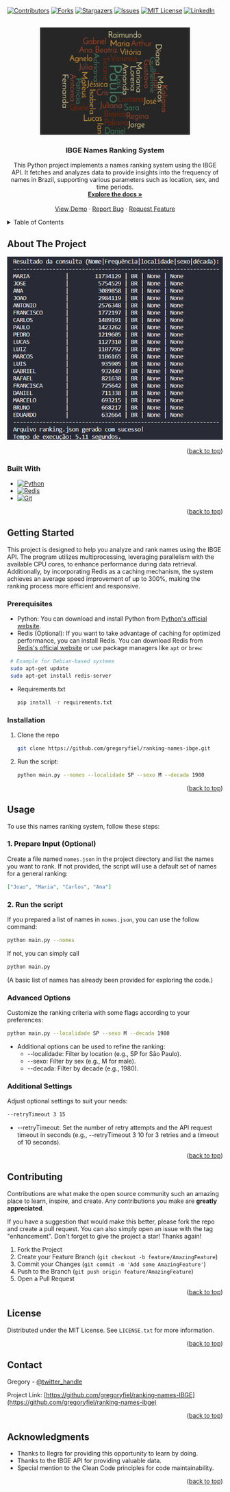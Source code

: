 <!-- Improved compatibility of back to top link: See: https://github.com/othneildrew/Best-README-Template/pull/73 -->
<a name="readme-top"></a>
<!--
*** Thanks for checking out the Best-README-Template. If you have a suggestion
*** that would make this better, please fork the repo and create a pull request
*** or simply open an issue with the tag "enhancement".
*** Don't forget to give the project a star!
*** Thanks again! Now go create something AMAZING! :D
-->



<!-- PROJECT SHIELDS -->
<!--
*** I'm using markdown "reference style" links for readability.
*** Reference links are enclosed in brackets [ ] instead of parentheses ( ).
*** See the bottom of this document for the declaration of the reference variables
*** for contributors-url, forks-url, etc. This is an optional, concise syntax you may use.
*** https://www.markdownguide.org/basic-syntax/#reference-style-links
-->
[![Contributors][contributors-shield]][contributors-url]
[![Forks][forks-shield]][forks-url]
[![Stargazers][stars-shield]][stars-url]
[![Issues][issues-shield]][issues-url]
[![MIT License][license-shield]][license-url]
[![LinkedIn][linkedin-shield]][linkedin-url]



<!-- PROJECT LOGO -->
<br />
<div align="center">
  <a href="https://github.com/gregoryfiel/ranking-names-ibge">
    <img src="images/transferir.png" alt="Logo" width="350" height="250">
  </a>

<h3 align="center">IBGE Names Ranking System</h3>

  <p align="center">
    This Python project implements a names ranking system using the IBGE API. It fetches and analyzes data to provide insights into the frequency of names in Brazil, supporting various parameters such as location, sex, and time periods.
    <br />
    <a href="https://github.com/gregoryfiel/ranking-names-ibge"><strong>Explore the docs »</strong></a>
    <br />
    <br />
    <a href="https://github.com/gregoryfiel/ranking-names-ibge">View Demo</a>
    ·
    <a href="https://github.com/gregoryfiel/ranking-names-ibge/issues">Report Bug</a>
    ·
    <a href="https://github.com/gregoryfiel/ranking-names-ibge/issues">Request Feature</a>
  </p>
</div>



<!-- TABLE OF CONTENTS -->
<details>
  <summary>Table of Contents</summary>
  <ol>
    <li>
      <a href="#about-the-project">About The Project</a>
      <ul>
        <li><a href="#built-with">Built With</a></li>
      </ul>
    </li>
    <li>
      <a href="#getting-started">Getting Started</a>
      <ul>
        <li><a href="#prerequisites">Prerequisites</a></li>
        <li><a href="#installation">Installation</a></li>
      </ul>
    </li>
    <li><a href="#usage">Usage</a></li>
    <li><a href="#contributing">Contributing</a></li>
    <li><a href="#license">License</a></li>
    <li><a href="#contact">Contact</a></li>
    <li><a href="#acknowledgments">Acknowledgments</a></li>
  </ol>
</details>



<!-- ABOUT THE PROJECT -->
## About The Project

[![Product Name Screen Shot][product-screenshot]](https://github.com/gregoryfiel/ranking-names-ibge/blob/main/images/Captura%20de%20tela%202023-11-27%20104209.png?raw=true)

<p align="right">(<a href="#readme-top">back to top</a>)</p>



### Built With

* [![Python][Python]][Python-url]
* [![Redis][Redis]][Redis-url]
* [![Git][Git]][Git-url]

<p align="right">(<a href="#readme-top">back to top</a>)</p>



<!-- GETTING STARTED -->
## Getting Started

This project is designed to help you analyze and rank names using the IBGE API. The program utilizes multiprocessing, leveraging parallelism with the available CPU cores, to enhance performance during data retrieval. Additionally, by incorporating Redis as a caching mechanism, the system achieves an average speed improvement of up to 300%, making the ranking process more efficient and responsive.

### Prerequisites
* Python: You can download and install Python from [Python's official website](https://www.python.org/).
* Redis (Optional): If you want to take advantage of caching for optimized performance, you can install Redis. You can download Redis from [Redis's official website](https://redis.io/download) or use package managers like `apt` or `brew`:
 ```bash
  # Example for Debian-based systems
  sudo apt-get update
  sudo apt-get install redis-server
```
* Requirements.txt
  ```sh
  pip install -r requirements.txt
  ```

### Installation

1. Clone the repo
   ```sh
   git clone https://github.com/gregoryfiel/ranking-names-ibge.git
   ```
2. Run the script:
   ```sh
   python main.py --nomes --localidade SP --sexo M --decada 1980
   ```


<p align="right">(<a href="#readme-top">back to top</a>)</p>



<!-- USAGE EXAMPLES -->
## Usage

To use this names ranking system, follow these steps:

### 1. Prepare Input (Optional)

Create a file named `nomes.json` in the project directory and list the names you want to rank. If not provided, the script will use a default set of names for a general ranking:

```json
["Joao", "Maria", "Carlos", "Ana"]
```

### 2. Run the script

If you prepared a list of names in `nomes.json`, you can use the follow command:
```bash
python main.py --nomes
```

If not, you can simply call
```bash
python main.py
```

(A basic list of names has already been provided for exploring the code.)

### Advanced Options

Customize the ranking criteria with some flags according to your preferences:

```bash
python main.py --localidade SP --sexo M --decada 1980
```

* Additional options can be used to refine the ranking:
  * --localidade: Filter by location (e.g., SP for São Paulo).
  * --sexo: Filter by sex (e.g., M for male).
  * --decada: Filter by decade (e.g., 1980).
 
### Additional Settings

Adjust optional settings to suit your needs:
```bash
--retryTimeout 3 15
```  
* --retryTimeout: Set the number of retry attempts and the API request timeout in seconds (e.g., --retryTimeout 3 10 for 3 retries and a timeout of 10 seconds).

<p align="right">(<a href="#readme-top">back to top</a>)</p>

<!-- CONTRIBUTING -->
## Contributing

Contributions are what make the open source community such an amazing place to learn, inspire, and create. Any contributions you make are **greatly appreciated**.

If you have a suggestion that would make this better, please fork the repo and create a pull request. You can also simply open an issue with the tag "enhancement".
Don't forget to give the project a star! Thanks again!

1. Fork the Project
2. Create your Feature Branch (`git checkout -b feature/AmazingFeature`)
3. Commit your Changes (`git commit -m 'Add some AmazingFeature'`)
4. Push to the Branch (`git push origin feature/AmazingFeature`)
5. Open a Pull Request

<p align="right">(<a href="#readme-top">back to top</a>)</p>



<!-- LICENSE -->
## License

Distributed under the MIT License. See `LICENSE.txt` for more information.

<p align="right">(<a href="#readme-top">back to top</a>)</p>



<!-- CONTACT -->
## Contact

Gregory - [@twitter_handle](https://twitter.com/gregoryfiel)

Project Link: [https://github.com/gregoryfiel/ranking-names-IBGE](https://github.com/gregoryfiel/ranking-names-ibge)

<p align="right">(<a href="#readme-top">back to top</a>)</p>



<!-- ACKNOWLEDGMENTS -->
## Acknowledgments

* Thanks to Ilegra for providing this opportunity to learn by doing.
* Thanks to the IBGE API for providing valuable data.
* Special mention to the Clean Code principles for code maintainability.

<p align="right">(<a href="#readme-top">back to top</a>)</p>



<!-- MARKDOWN LINKS & IMAGES -->
<!-- https://www.markdownguide.org/basic-syntax/#reference-style-links -->
[contributors-shield]: https://img.shields.io/github/contributors/gregoryfiel/ranking-names-ibge.svg?style=for-the-badge
[contributors-url]: https://github.com/gregoryfiel/ranking-names-ibge/graphs/contributors
[forks-shield]: https://img.shields.io/github/forks/gregoryfiel/ranking-names-ibge.svg?style=for-the-badge
[forks-url]: https://github.com/gregoryfiel/ranking-names-ibge/network/members
[stars-shield]: https://img.shields.io/github/stars/gregoryfiel/ranking-names-ibge.svg?style=for-the-badge
[stars-url]: https://github.com/gregoryfiel/ranking-names-ibge/stargazers
[issues-shield]: https://img.shields.io/github/issues/gregoryfiel/ranking-names-ibge.svg?style=for-the-badge
[issues-url]: https://github.com/gregoryfiel/ranking-names-ibge/issues
[license-shield]: https://img.shields.io/github/license/gregoryfiel/ranking-names-ibge.svg?style=for-the-badge
[license-url]: https://github.com/gregoryfiel/ranking-names-ibge/blob/main/LICENSE
[linkedin-shield]: https://img.shields.io/badge/-LinkedIn-black.svg?style=for-the-badge&logo=linkedin&colorB=555
[linkedin-url]: https://linkedin.com/in/gregoryfiel
[product-screenshot]: images/capture.png
[Python]:https://img.shields.io/badge/python-3670A0?style=for-the-badge&logo=python&logoColor=ffdd54
[Python-url]:https://www.python.org/
[Redis]: https://img.shields.io/badge/redis-%23DD0031.svg?style=for-the-badge&logo=redis&logoColor=white
[Redis-url]: https://redis.io/
[Git]: https://img.shields.io/badge/git-%23F05033.svg?style=for-the-badge&logo=git&logoColor=white
[Git-url]: https://git-scm.com/


